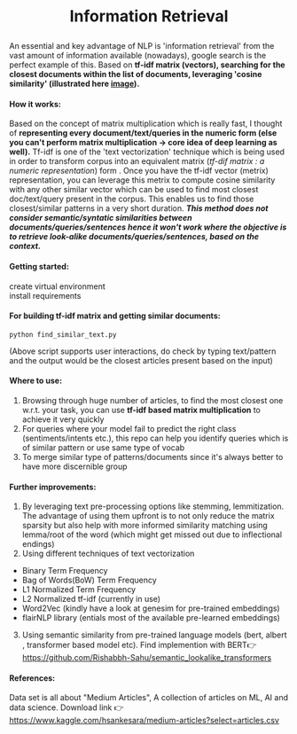 # <p align="center"> Information Retrieval </p>
An essential and key advantage of NLP is 'information retrieval' from the vast amount of information available (nowadays), google search is the perfect example of this. Based on **tf-idf matrix (vectors), searching for the closest documents within the list of documents, leveraging 'cosine similarity' (illustrated here [image](https://user-images.githubusercontent.com/69572197/141833763-bd659ea3-5476-4e49-8f4c-a348eb40a162.png)).**


#### How it works:
Based on the concept of matrix multiplication which is really fast, I thought of **representing every document/text/queries in the numeric form (else you can't perform matrix multiplication -> core idea of deep learning as well).** Tf-idf is one of the 'text vectorization' technique which is being used in order to transform corpus into an equivalent matrix (*tf-dif matrix : a numeric representation*) form . Once you have the tf-idf vector (metrix) representation, you can leverage this metrix to compute cosine similarity with any other similar vector which can be used to find most closest doc/text/query present in the corpus. This enables us to find those closest/similar patterns in a very short duration. ***This method does not consider semantic/syntatic similarities between documents/queries/sentences hence it won't work where the objective is to retrieve look-alike documents/queries/sentences, based on the context.***  


#### Getting started:
create virtual environment<br>
install requirements

#### For building tf-idf matrix and getting similar documents: 
```
python find_similar_text.py
``` 
(Above script supports user interactions, do check by typing text/pattern and the output would be the closest articles present based on the input)

#### Where to use:
1) Browsing through huge number of articles, to find the most closest one w.r.t. your task, you can use **tf-idf based matrix multiplication** to achieve it very quickly
2) For queries where your model fail to predict the right class (sentiments/intents etc.), this repo can help you identify queries which is of similar pattern or use same type of vocab
3) To merge similar type of patterns/documents since it's always better to have more discernible group

#### Further improvements:
1) By leveraging text pre-processing options like stemming, lemmitization. The advantage of using them upfront is to not only reduce the matrix sparsity but also help with more informed similarity matching using lemma/root of the word (which might get missed out due to inflectional endings)
2) Using different techniques of text vectorization
- Binary Term Frequency
- Bag of Words(BoW) Term Frequency
- L1 Normalized Term Frequency
- L2 Normalized tf-idf (currently in use)
- Word2Vec (kindly have a look at genesim for pre-trained embeddings) 
- flairNLP library (entials most of the available pre-learned embeddings)
3) Using semantic similarity from pre-trained language models (bert, albert , transformer based model etc). Find implemention with BERT👉  https://github.com/Rishabbh-Sahu/semantic_lookalike_transformers

#### References:
Data set is all about "Medium Articles", A collection of articles on ML, AI and data science. Download link 👉 https://www.kaggle.com/hsankesara/medium-articles?select=articles.csv

